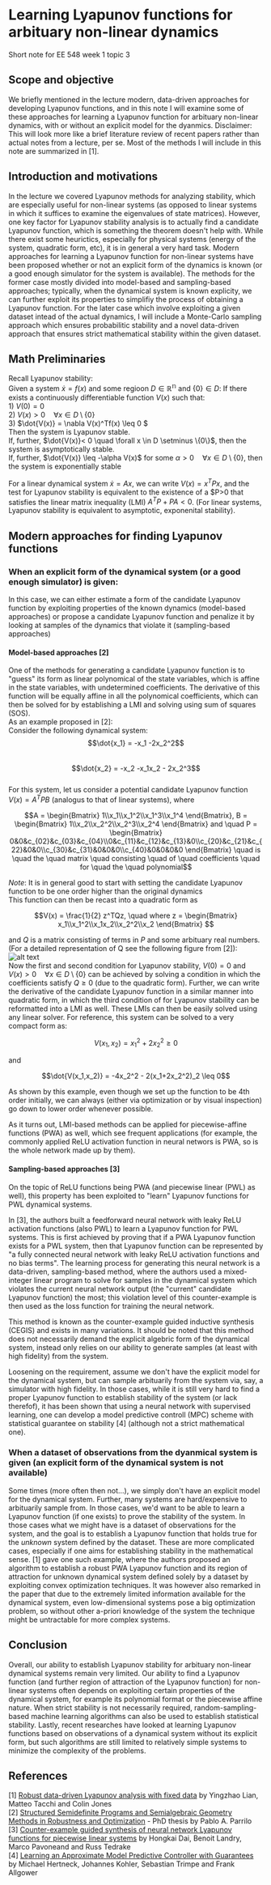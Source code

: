 # Learning Lyapunov functions for arbituary non-linear dynamics
Short note for EE 548 week 1 topic 3

## Scope and objective 
We briefly mentioned in the lecture modern, data-driven approaches for developing Lyapunov functions, and in this note I will examine some of these approaches for learning a Lyapunov function for arbituary non-linear dynamics, with or without an explicit model for the dyanmics.
Disclaimer: This will look more like a brief literature review of recent papers rather than actual notes from a lecture, per se. Most of the methods I will include in this note are summarized in [1].

## Introduction and motivations
In the lecture we covered Lyapunov methods for analyzing stability, which are especially useful for non-linear systems (as opposed to linear systems in which it suffices to examine the eigenvalues of state matrices). However, one key factor for Lyapunov stability analysis is to actually find a candidate Lyapunov function, which is something the theorem doesn't help with. While there exist some heurictics, especially for physical systems (energy of the system, quadratic form, etc), it is in general a very hard task. Modern approaches for learning a Lyapunov function for non-linear systems have been proposed whether or not an explicit form of the dynamics is known (or a good enough simulator for the system is available). 
The methods for the former case mostly divided into model-based and sampling-based approaches; typically, when the dynamical system is known explicity, we can further exploit its properties to simplifiy the process of obtaining a Lyapunov function. For the later case which involve exploiting a given dataset intead of the actual dynamics, I will include a Monte-Carlo sampling approach which ensures probabilitic stability and a novel data-driven approach that ensures strict mathematical stability within the given dataset.

## Math Preliminaries
Recall Lyapunov stability:  
  Given a system $\dot{x} = f(x)$ and some regioon $D \in \mathbb{R^n}$ and $\{0\} \in D$:
  If there exists a continuously differentiable function $V(x)$ such that:  
    1) $V(0) = 0$  
    2) $V(x) > 0 \quad \forall x \in D \setminus \{0\}$  
    3) $\dot{V(x)} = \nabla V(x)^Tf(x) \leq 0 $  
  Then the system is Lyapunov stable.   
  If, further, $\dot{V(x)}< 0 \quad \forall x \in D \setminus \{0\}$, then the system is asymptotically stable.  
  If, further, $\dot{V(x)} \leq -\alpha V(x)$ for some $\alpha > 0 \quad \forall x \in D \setminus \{0\}$, then the system is exponentially stable  

For a linear dynamical system $\dot{x} = Ax$, we can write $V(x) = x^TPx$, and the test for Lyapunov stability is equivalent to the existence of a $P>0 that satisfies the linear matrix inequality (LMI) $A^TP + PA<0$. (For linear systems, Lyapunov stability is equivalent to asymptotic, exponenital stability).

## Modern approaches for finding Lyapunov functions
### When an explicit form of the dynamical system (or a good enough simulator) is given:
In this case, we can either estimate a form of the candidate Lyapunov function by exploiting properties of the known dynamics (model-based approaches) or propose a candidate Lyapunov function and penalize it by looking at samples of the dynamics that violate it (sampling-based approaches)
#### Model-based approaches [2]  
One of the methods for generating a candidate Lyapunov function is to "guess" its form as linear polynomical of the state variables, which is affine in the state variables, with undetermined coefficients. The derivative of this function will be equally affine in all the polynomical coefficients, which can then be solved for by establishing a LMI and solving using sum of squares (SOS).   
As an example proposed in [2]:  
Consider the following dynamical system:  
$$\dot{x_1} = -x_1 -2x_2^2$$  
$$\dot{x_2} = -x_2 -x_1x_2 - 2x_2^3$$  
For this system, let us consider a potential candidate Lyapunov function $V(x) = A^TPB$ (analogus to that of linear systems), where
```math
A = \begin{Bmatrix} 1\\x_1\\x_1^2\\x_1^3\\x_1^4 \end{Bmatrix}, B = \begin{Bmatrix} 1\\x_2\\x_2^2\\x_2^3\\x_2^4 \end{Bmatrix} and \quad P = \begin{Bmatrix} 0&0&c_{02}&c_{03}&c_{04}\\0&c_{11}&c_{12}&c_{13}&0\\c_{20}&c_{21}&c_{22}&0&0\\c_{30}&c_{31}&0&0&0\\c_{40}&0&0&0&0 \end{Bmatrix} \quad is \quad the \quad matrix \quad consisting \quad of \quad coefficients \quad for \quad the \quad polynomial
```
*Note*: It is in general good to start with setting the candidate Lyapunov function to be one order higher than the original dynamics  
This function can then be recast into a quadratic form as 
```math
V(x) = \frac{1}{2} z^TQz, \quad where z = \begin{Bmatrix} x_1\\x_1^2\\x_1x_2\\x_2^2\\x_2 \end{Bmatrix} 
```
and $Q$ is a matrix consisting of terms in $P$ and some arbituary real numbers. (For a detailed representation of Q see the following figure from [2]):  
![alt text](figs/Qmatrix.png?raw=true)  
Now the first and second condition for Lyapunov stability, $V(0) = 0$ and $V(x) > 0 \quad \forall x \in D \setminus \{0\}$ can be achieved by solving a condition in which the coefficients satisfy $Q \geq 0$ (due to the quadratic form). Further, we can write the derivative of the candidate Lyapunov function in a similar manner into quadratic form, in which the third condition of for Lyapunov stability can be reformatted into a LMI as well. These LMIs can then be easily solved using any linear solver. For reference, this system can be solved to a very compact form as:
```math
V(x_1,x_2) = x_1^2 + 2x_2^2 \geq 0
```
and
```math
\dot{V(x_1,x_2)} = -4x_2^2 - 2(x_1+2x_2^2)_2 \leq 0
```
As shown by this example, even though we set up the function to be 4th order initially, we can always (either via optimization or by visual inspection) go down to lower order whenever possible.  
  
As it turns out, LMI-based methods can be applied for piecewise-affine functions (PWA) as well, which see frequent applications (for example, the commonly applied ReLU activation function in neural networs is PWA, so is the whole network made up by them).
#### Sampling-based approaches [3]
On the topic of ReLU functions being PWA (and piecewise linear (PWL) as well), this property has been exploited to "learn" Lyapunov functions for PWL dynamical systems. 
  
In [3], the authors built a feedforward neural network with leaky ReLU activation functions (also PWL) to learn a Lyapunov function for PWL systems. This is first achieved by proving that if a PWA Lyapunov function exists for a PWL system, then that Lyapunov function can be represented by "a fully connected neural network with leaky ReLU activation functions and no bias terms". The learning process for generating this neural network is a data-driven, sampling-based method, where the authors used a mixed-integer linear program to solve for samples in the dynamical system which violates the current neural network output (the "current" candidate Lyapunov function) the most; this violation level of this counter-example is then used as the loss function for training the neural network.  
  
This method is known as the counter-example guided inductive synthesis (CEGIS) and exists in many variations. It should be noted that this method does not necessarily demand the explicit algebric form of the dynamical system, instead only relies on our ability to generate samples (at least with high fidelity) from the system.  

Loosening on the requirement, assume we don't have the explicit model for the dynamical system, but can sample arbituarily from the system via, say, a simulator with high fidelity. In those cases, while it is still very hard to find a proper Lyapunov function to establish stability of the system (or lack therefof), it has been shown that using a neural network with supervised learning, one can develop a model predictive controll (MPC) scheme with statistical guarantee on stability [4] (although not a strict mathematical one).
### When a dataset of observations from the dyanmical system is given (an explicit form of the dynamical system is not available)
Some times (more often then not...), we simply don't have an explicit model for the dynamical system. Further, many systems are hard/expensive to arbituarily sample from. In those cases, we'd want to be able to learn a Lyapunov function (if one exists) to prove the stability of the system. In those cases what we might have is a dataset of observations for the system, and the goal is to establish a Lyapunov function that holds true for the *unknown* system defined by the dataset. These are more complicated cases, especially if one aims for establishing stability in the mathematical sense. [1] gave one such example, where the authors proposed an algorithm to establish a robust PWA Lyapunov function and its region of attraction for unknown dynamical system defined solely by a dataset by exploiting convex optimization techniques. It was however also remarked in the paper that due to the extremely limited information available for the dynamical system, even low-dimensional systems pose a big optimization problem, so without other a-priori knowledge of the system the technique might be untractable for more complex systems.  
## Conclusion 
Overall, our ability to establish Lyapunov stability for arbituary non-linear dynamical systems remain very limited. Our ability to find a Lyapunov function (and further region of attraction of the Lyapunov function) for non-linear systems often depends on exploiting certain properties of the dynamical system, for example its polynomial format or the piecewise affine nature. When strict stability is not necessarily required, random-sampling-based machine learning algorithms can also be used to establish statistical stability. Lastly, recent researches have looked at learning Lyapunov functions based on observations of a dynamical system without its explicit form, but such algorithms are still limited to relatively simple systems to minimize the complexity of the problems.
## References
[1] [Robust data-driven Lyapunov analysis with fixed data](https://arxiv.org/pdf/2305.12813.pdf) by Yingzhao Lian, Matteo Tacchi and Colin Jones  
[2] [Structured Semidefinite Programs and Semialgebraic Geometry Methods in Robustness and Optimization](https://web.mit.edu/~a_a_a/Public/Publications/refs_for_seb_blog/Parrilo_thesis.pdf) - PhD thesis by Pablo A. Parrilo  
[3] [Counter-example guided synthesis of neural network Lyapunov functions for piecewise linear systems](https://ieeexplore.ieee.org/document/9304201) by Hongkai Dai, Benoit Landry, Marco Pavoneand and Russ Tedrake  
[4] [Learning an Approximate Model Predictive Controller with Guarantees](https://arxiv.org/pdf/1806.04167.pdf) by Michael Hertneck, Johannes Kohler, Sebastian Trimpe and Frank Allgower    

